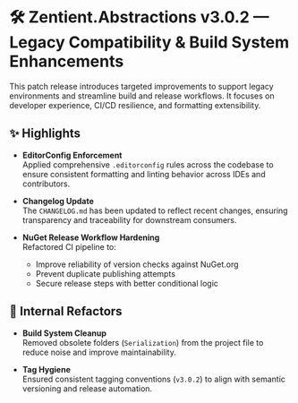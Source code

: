 # 🛠 Zentient.Abstractions v3.0.2 — Legacy Compatibility & Build System Enhancements

This patch release introduces targeted improvements to support legacy environments and streamline build and release workflows. It focuses on developer experience, CI/CD resilience, and formatting extensibility.

## ✨ Highlights

- **EditorConfig Enforcement**  
  Applied comprehensive `.editorconfig` rules across the codebase to ensure consistent formatting and linting behavior across IDEs and contributors.

- **Changelog Update**  
  The `CHANGELOG.md` has been updated to reflect recent changes, ensuring transparency and traceability for downstream consumers.

- **NuGet Release Workflow Hardening**  
  Refactored CI pipeline to:
  - Improve reliability of version checks against NuGet.org
  - Prevent duplicate publishing attempts
  - Secure release steps with better conditional logic

## 🧩 Internal Refactors

- **Build System Cleanup**  
  Removed obsolete folders (`Serialization`) from the project file to reduce noise and improve maintainability.

- **Tag Hygiene**  
  Ensured consistent tagging conventions (`v3.0.2`) to align with semantic versioning and release automation.
